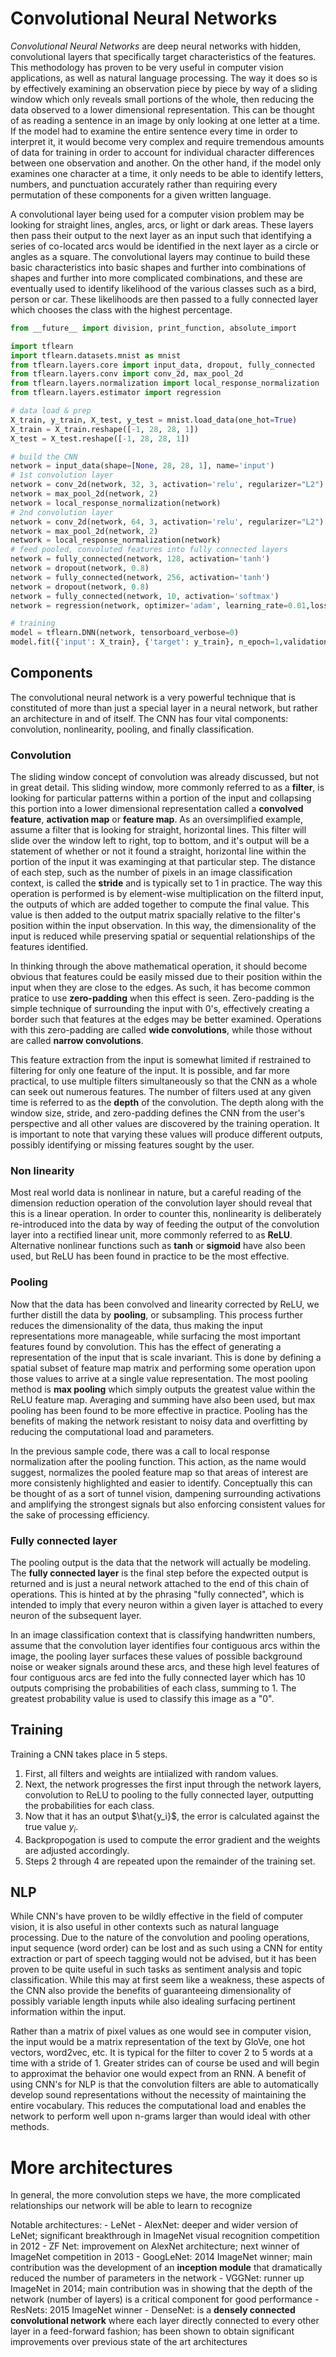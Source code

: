 # Convolutional Neural Networks

_Convolutional Neural Networks_ are deep neural networks with hidden, convolutional layers that specifically target characteristics of the features. This methodology has proven to be very useful in computer vision applications, as well as natural language processing. The way it does so is by effectively examining an observation piece by piece by way of a sliding window which only reveals small portions of the whole, then reducing the data observed to a lower dimensional representation. This can be thought of as reading a sentence in an image by only looking at one letter at a time. If the model had to examine the entire sentence every time in order to interpret it, it would become very complex and require tremendous amounts of data for training in order to account for individual character differences between one observation and another. On the other hand, if the model only examines one character at a time, it only needs to be able to identify letters, numbers, and punctuation accurately rather than requiring every permutation of these components for a given written language.

A convolutional layer being used for a computer vision problem may be looking for straight lines, angles, arcs, or light or dark areas. These layers then pass their output to the next layer as an input such that identifying a series of co-located arcs would be identified in the next layer as a circle or angles as a square. The convolutional layers may continue to build these basic characteristics into basic shapes and further into combinations of shapes and further into more complicated combinations, and these are eventually used to identify likelihood of the various classes such as a bird, person or car. These likelihoods are then passed to a fully connected layer which chooses the class with the highest percentage.

```python
from __future__ import division, print_function, absolute_import

import tflearn
import tflearn.datasets.mnist as mnist
from tflearn.layers.core import input_data, dropout, fully_connected
from tflearn.layers.conv import conv_2d, max_pool_2d
from tflearn.layers.normalization import local_response_normalization
from tflearn.layers.estimator import regression

# data load & prep
X_train, y_train, X_test, y_test = mnist.load_data(one_hot=True)
X_train = X_train.reshape([-1, 28, 28, 1])
X_test = X_test.reshape([-1, 28, 28, 1])

# build the CNN 
network = input_data(shape=[None, 28, 28, 1], name='input')
# 1st convolution layer
network = conv_2d(network, 32, 3, activation='relu', regularizer="L2")
network = max_pool_2d(network, 2)
network = local_response_normalization(network)
# 2nd convolution layer
network = conv_2d(network, 64, 3, activation='relu', regularizer="L2")
network = max_pool_2d(network, 2)
network = local_response_normalization(network)
# feed pooled, convoluted features into fully connected layers
network = fully_connected(network, 128, activation='tanh')
network = dropout(network, 0.8)
network = fully_connected(network, 256, activation='tanh')
network = dropout(network, 0.8)
network = fully_connected(network, 10, activation='softmax')
network = regression(network, optimizer='adam', learning_rate=0.01,loss='categorical_crossentropy', name='target')

# training
model = tflearn.DNN(network, tensorboard_verbose=0)
model.fit({'input': X_train}, {'target': y_train}, n_epoch=1,validation_set=({'input': X_test}, {'target': y_test}), snapshot_step=100, show_metric=True, run_id='convnet_mnist')
```

## Components

The convolutional neural network is a very powerful technique that is constituted of more than just a special layer in a neural network, but rather an architecture in and of itself. The CNN has four vital components: convolution, nonlinearity, pooling, and finally classification.

### Convolution

The sliding window concept of convolution was already discussed, but not in great detail. This sliding window, more commonly referred to as a __filter__, is looking for particular patterns within a portion of the input and collapsing this portion into a lower dimensional representation called a __convolved feature__, __activation map__ or __feature map__. As an oversimplified example, assume a filter that is looking for straight, horizontal lines. This filter will slide over the window left to right, top to bottom, and it's output will be a statement of whether or not it found a straight, horizontal line within the portion of the input it was examinging at that particular step. The distance of each step, such as the number of pixels in an image classification context, is called the __stride__ and is typically set to 1 in practice. The way this operation is performed is by element-wise multiplication on the filterd input, the outputs of which are added together to compute the final value. This value is then added to the output matrix spacially relative to the filter's position within the input observation. In this way, the dimensionality of the input is reduced while preserving spatial or sequential relationships of the features identified.

In thinking through the above mathematical operation, it should become obvious that features could be easily missed due to their position within the input when they are close to the edges. As such, it has become common pratice to use __zero-padding__ when this effect is seen. Zero-padding is the simple technique of surrounding the input with 0's, effectively creating a border such that features at the edges may be better examined. Operations with this zero-padding are called __wide convolutions__, while those without are called __narrow convolutions__.

This feature extraction from the input is somewhat limited if restrained to filtering for only one feature of the input. It is possible, and far more practical, to use multiple filters simultaneously so that the CNN as a whole can seek out numerous features. The number of filters used at any given time is referred to as the __depth__ of the convolution. The depth along with the window size, stride, and zero-padding defines the CNN from the user's perspective and all other values are discovered by the training operation. It is important to note that varying these values will produce different outputs, possibly identifying or missing features sought by the user.

### Non linearity

Most real world data is nonlinear in nature, but a careful reading of the dimension reduction operation of the convolution layer should reveal that this is a linear operation. In order to counter this, nonlinearity is deliberately re-introduced into the data by way of feeding the output of the convolution layer into a rectified linear unit, more commonly referred to as __ReLU__. Alternative nonlinear functions such as __tanh__ or __sigmoid__ have also been used, but ReLU has been found in practice to be the most effective.

### Pooling

Now that the data has been convolved and linearity corrected by ReLU, we further distill the data by __pooling__, or subsampling. This process further reduces the dimensionality of the data, thus making the input representations more manageable, while surfacing the most important features found by convolution. This has the effect of generating a representation of the input that is scale invariant. This is done by defining a spatial subset of feature map matrix and performing some operation upon those values to arrive at a single value representation. The most pooling method is __max pooling__ which simply outputs the greatest value within the ReLU feature map. Averaging and summing have also been used, but max pooling has been found to be more effective in practice. Pooling has the benefits of making the network resistant to noisy data and overfitting by reducing the computational load and parameters.

In the previous sample code, there was a call to local response normalization after the pooling function. This action, as the name would suggest, normalizes the pooled feature map so that areas of interest are more consistenly highlighted and easier to identify. Conceptually this can be thought of as a sort of tunnel vision, dampening surrounding activations and amplifying the strongest signals but also enforcing consistent values for the sake of processing efficiency.

### Fully connected layer

The pooling output is the data that the network will actually be modeling. The __fully connected layer__ is the final step before the expected output is returned and is just a neural network attached to the end of this chain of operations. This is hinted at by the phrasing "fully connected", which is intended to imply that every neuron within a given layer is attached to every neuron of the subsequent layer. 

In an image classification context that is classifying handwritten numbers, assume that the convolution layer identifies four contiguous arcs within the image, the pooling layer surfaces these values of possible background noise or weaker signals around these arcs, and these high level features of four contiguous arcs are fed into the fully connected layer which has 10 outputs comprising the probabilities of each class, summing to 1. The greatest probability value is used to classify this image as a "0".

## Training

Training a CNN takes place in 5 steps.

1. First, all filters and weights are intiialized with random values.
2. Next, the network progresses the first input through the network layers, convolution to ReLU to pooling to the fully connected layer, outputting the probabilities for each class.
3. Now that it has an output $\hat{y_i}$, the error is calculated against the true value $y_i$.
4. Backpropogation is used to compute the error gradient and the weights are adjusted accordingly.
5. Steps 2 through 4 are repeated upon the remainder of the training set.

## NLP

While CNN's have proven to be wildly effective in the field of computer vision, it is also useful in other contexts such as natural language processing. Due to the nature of the convolution and pooling operations, input sequence (word order) can be lost and as such using a CNN for entity extraction or part of speech tagging would not be advised, but it has been proven to be quite useful in such tasks as sentiment analysis and topic classification. While this may at first seem like a weakness, these aspects of the CNN also provide the benefits of guaranteeing dimensionality of possibly variable length inputs while also idealing surfacing pertinent information within the input.

Rather than a matrix of pixel values as one would see in computer vision, the input would be a matrix representation of the text by GloVe, one hot vectors, word2vec, etc. It is typical for the filter to cover 2 to 5 words at a time with a stride of 1. Greater strides can of course be used and will begin to approximat the behavior one would expect from an RNN.  A benefit of using CNN's for NLP is that the convolution filters are able to automatically develop sound representations without the necessity of maintaining the entire vocabulary. This reduces the computational load and enables the network to perform well upon n-grams larger than would ideal with other methods.

# More architectures

In general, the more convolution steps we have, the more complicated relationships our network will be able to learn to recognize

Notable architectures:
    - LeNet
    - AlexNet: deeper and wider version of LeNet; significant breakthrough in ImageNet visual recognition competition in 2012
    - ZF Net: improvement on AlexNet architecture; next winner of ImageNet competition in 2013
    - GoogLeNet: 2014 ImageNet winner; main contribution was the development of an __inception module__ that dramatically reduced the number of parameters in the network
    - VGGNet: runner up ImageNet in 2014; main contribution was in showing that the depth of the network (number of layers) is a critical component for good performance
    - ResNets: 2015 ImageNet winner
    - DenseNet: is a __densely connected convolutional network__ where each layer directly connected to every other layer in a feed-forward fashion; has been shown to obtain significant improvements over previous state of the art architectures